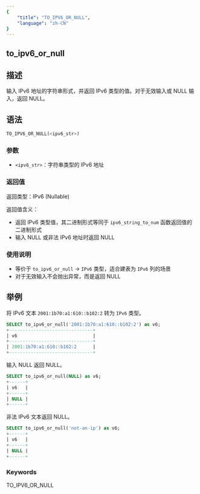 ```yaml
---
{
    "title": "TO_IPV6_OR_NULL",
    "language": "zh-CN"
}
---
```


## to_ipv6_or_null

## 描述
输入 IPv6 地址的字符串形式，并返回 IPv6 类型的值。对于无效输入或 NULL 输入，返回 NULL。

## 语法
```sql
TO_IPV6_OR_NULL(<ipv6_str>)
```

### 参数
- `<ipv6_str>`：字符串类型的 IPv6 地址

### 返回值
返回类型：IPv6 (Nullable)

返回值含义：
- 返回 IPv6 类型值，其二进制形式等同于 `ipv6_string_to_num` 函数返回值的二进制形式
- 输入 NULL 或非法 IPv6 地址时返回 NULL

### 使用说明
- 等价于 `to_ipv6_or_null` → `IPv6` 类型，适合建表为 `IPv6` 列的场景
- 对于无效输入不会抛出异常，而是返回 NULL

## 举例

将 IPv6 文本 `2001:1b70:a1:610::b102:2` 转为 `IPv6` 类型。
```sql
SELECT to_ipv6_or_null('2001:1b70:a1:610::b102:2') as v6;
+-------------------------------+
| v6                            |
+-------------------------------+
| 2001:1b70:a1:610::b102:2      |
+-------------------------------+
```

输入 NULL 返回 NULL。
```sql
SELECT to_ipv6_or_null(NULL) as v6;
+------+
| v6   |
+------+
| NULL |
+------+
```

非法 IPv6 文本返回 NULL。
```sql
SELECT to_ipv6_or_null('not-an-ip') as v6;
+------+
| v6   |
+------+
| NULL |
+------+
```

### Keywords

TO_IPV6_OR_NULL
